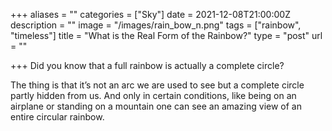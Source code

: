 +++
aliases = ""
categories = ["Sky"]
date = 2021-12-08T21:00:00Z
description = ""
image = "/images/rain_bow_n.png"
tags = ["rainbow", "timeless"]
title = "What is the Real Form of the Rainbow?"
type = "post"
url = ""

+++
Did you know that a full rainbow is actually a complete circle?

The thing is that it’s not an arc we are used to see but a complete circle partly hidden from us. And only in certain conditions, like being on an airplane or standing on a mountain one can see an amazing view of an entire circular rainbow.